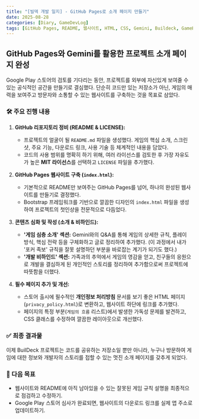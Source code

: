 ```yaml
---
title: "[빌덱 개발 일지] - GitHub Pages로 소개 페이지 만들기"
date: 2025-08-28
categories: [Diary, GameDevLog]
tags: [GitHub Pages, README, 웹사이트, HTML, CSS, Gemini, Buildeck, GameDevLog]
---
```


## GitHub Pages와 Gemini를 활용한 프로젝트 소개 페이지 완성

Google Play 스토어의 검토를 기다리는 동안, 프로젝트를 외부에 자신있게 보여줄 수 있는 공식적인 공간을 만들기로 결심했다. 단순히 코드만 있는 저장소가 아닌, 게임의 매력을 보여주고 방문자와 소통할 수 있는 웹사이트를 구축하는 것을 목표로 삼았다.

### 🛠️ 주요 진행 내용

1.  **GitHub 리포지토리 정비 (README & LICENSE):**
    *   프로젝트의 얼굴이 될 `README.md` 파일을 생성했다. 게임의 핵심 소개, 스크린샷, 주요 기능, 다운로드 링크, 사용 기술 등 체계적인 내용을 담았다.
    *   코드의 사용 범위를 명확히 하기 위해, 여러 라이선스를 검토한 후 가장 자유도가 높은 **MIT 라이선스**를 선택하고 `LICENSE` 파일을 추가했다.

2.  **GitHub Pages 웹사이트 구축 (`index.html`):**
    *   기본적으로 README만 보여주는 GitHub Pages를 넘어, 하나의 완성된 웹사이트를 만들기로 결정했다.
    *   Bootstrap 프레임워크를 기반으로 깔끔한 디자인의 `index.html` 파일을 생성하여 프로젝트의 첫인상을 전문적으로 다듬었다.

3.  **콘텐츠 심화 및 작성 (소개 & 비하인드):**
    *   **'게임 심층 소개' 섹션:** Gemini와의 Q&A를 통해 게임의 상세한 규칙, 플레이 방식, 핵심 전략 등을 구체화하고 글로 정리하여 추가했다. (이 과정에서 내가 '포커 족보' 규칙을 잘못 설명하던 부분을 바로잡는 계기가 되기도 했다.)
    *   **'개발 비하인드' 섹션:** 가족과의 추억에서 게임의 영감을 얻고, 친구들의 응원으로 개발을 결심하게 된 개인적인 스토리를 정리하여 추가함으로써 프로젝트에 따뜻함을 더했다.

4.  **필수 페이지 추가 및 개선:**
    *   스토어 출시에 필수적인 **개인정보 처리방침** 문서를 보기 좋은 HTML 페이지(`privacy_policy.html`)로 변환하고, 웹사이트 하단에 링크를 추가했다.
    *   페이지의 특정 부분(`게임의 흐름` 리스트)에서 발생한 가독성 문제를 발견하고, CSS 클래스를 수정하여 깔끔한 레이아웃으로 개선했다.

### ✅ 최종 결과물

이제 BuilDeck 프로젝트는 코드를 공유하는 저장소일 뿐만 아니라, 누구나 방문하여 게임에 대한 정보와 개발자의 스토리를 접할 수 있는 멋진 소개 페이지를 갖추게 되었다.

### 🚀 다음 목표

*   웹사이트와 README에 아직 남아있을 수 있는 잘못된 게임 규칙 설명을 최종적으로 점검하고 수정하기.
*   Google Play 스토어 심사가 완료되면, 웹사이트의 다운로드 링크를 실제 앱 주소로 업데이트하기.
